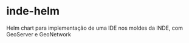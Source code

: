# inde-helm
Helm chart para implementação de uma IDE nos moldes da INDE, com GeoServer e GeoNetwork
